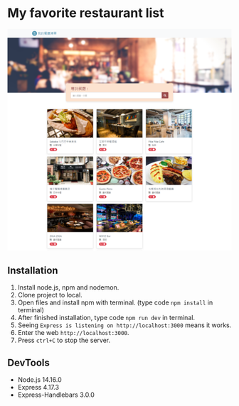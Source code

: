 # My favorite restaurant list
![image](https://github.com/Laylalll/restaurant_list/blob/main/public/images/screenshot.png)

## Installation
1. Install node.js, npm and nodemon.
2. Clone project to local. 
3. Open files and install npm with terminal. (type code ```npm install``` in terminal)
4. After finished installation, type code ```npm run dev``` in terminal.
5. Seeing `Express is listening on http://localhost:3000` means it works. 
6. Enter the web `http://localhost:3000`.
7. Press `ctrl+C` to stop the server.

## DevTools
- Node.js 14.16.0
- Express 4.17.3
- Express-Handlebars 3.0.0